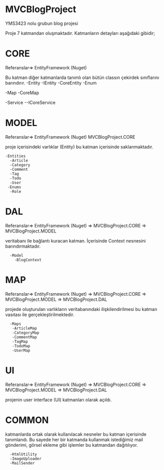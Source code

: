 

# MVCBlogProject
YMS3423 nolu grubun blog projesi

Proje 7 katmandan oluşmaktadır. Katmanların detayları aşağıdaki gibidir;
 
# CORE

Referanslar=> EntityFramework (Nuget)

Bu katman diğer katmanlarda tanımlı olan bütün classın çekirdek sınıflarını barındırır.
  -Entity
    -IEntity
    -CoreEntity
    -Enum
    
  -Map
    -CoreMap
    
  -Service
    --ICoreService

# MODEL

 Referanslar=> EntityFramework (Nuget) MVCBlogProject.CORE
 
 proje içerisindeki varlıklar (Entity) bu katman içerisinde saklanmaktadır.
 
    -Entities
      -Article
      -Category
      -Comment
      -Tag
      -Todo
      -User
     -Enums
      -Role
      
 # DAL
 
 Referanslar=> EntityFramework (Nuget) => MVCBlogProject.CORE => MVCBlogProject.MODEL
 
 veritabanı ile bağlantı kuracan katman. İçerisinde Context nesnesini barındırmaktadır.
 
      -Model
        -BlogContext
        
  # MAP
 
 Referanslar=> EntityFramework (Nuget) => MVCBlogProject.CORE => MVCBlogProject.MODEL => MVCBlogProject.DAL
 
 projede oluşturulan varlıkların veritabanındaki ilişkilendirilmesi bu katman vasıtası ile gerçekleştirilmektedir.
 
      -Maps
       -ArticleMap
       -CategoryMap
       -CommentMap
       -TagMap
       -TodoMap
       -UserMap
       
   # UI
   
   Referanslar=> EntityFramework (Nuget) => MVCBlogProject.CORE => MVCBlogProject.MODEL => MVCBlogProject.DAL
   
   projenin user interface (UI) katmanları olarak açıldı.
   
   
  
  # COMMON
  
  katmanlarda ortak olarak kullanılacak nesneler bu katman içerisinde tanımlandı. Bu sayede her bir katmanda kullanmak istediğimiz mail gönderimi, görsel ekleme gibi işlemler bu katmandan dağıtılıyor.
  
      -HtmlUtility
      -ImageUploader
      -MailSender
